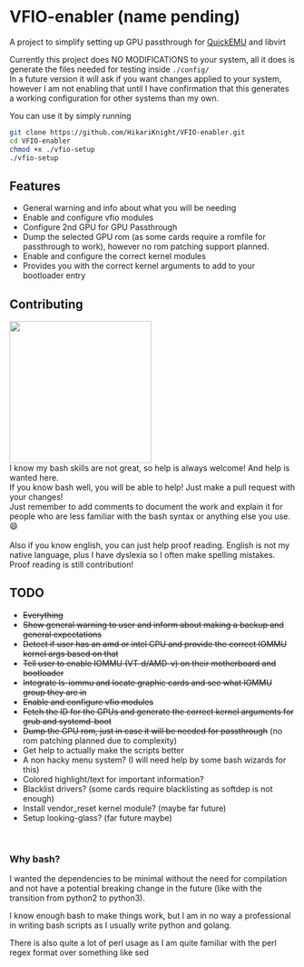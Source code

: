 # VFIO-enabler (name pending)
A project to simplify setting up GPU passthrough for [QuickEMU](https://github.com/quickemu-project/quickemu) and libvirt

Currently this project does NO MODIFICATIONS to your system, all it does is generate the files needed for testing inside `./config/`<br>
In a future version it will ask if you want changes applied to your system, however I am not enabling that until I have confirmation that this generates a working configuration for other systems than my own.

You can use it by simply running
```bash
git clone https://github.com/HikariKnight/VFIO-enabler.git
cd VFIO-enabler
chmod +x ./vfio-setup
./vfio-setup
```

## Features
* General warning and info about what you will be needing
* Enable and configure vfio modules
* Configure 2nd GPU for GPU Passthrough
* Dump the selected GPU rom (as some cards require a romfile for passthrough to work), however no rom patching support planned.
* Enable and configure the correct kernel modules
* Provides you with the correct kernel arguments to add to your bootloader entry

## Contributing
<img src="https://user-images.githubusercontent.com/2557889/156038229-4e70352f-9182-4474-8e32-d14d3ad67566.png" width="250px"><br>
I know my bash skills are not great, so help is always welcome! And help is wanted here.<br>
If you know bash well, you will be able to help! Just make a pull request with your changes!<br>
Just remember to add comments to document the work and explain it for people who are less familiar with the bash syntax or anything else you use. 😄<br>
<br>
Also if you know english, you can just help proof reading. English is not my native language, plus I have dyslexia so I often make spelling mistakes.<br>
Proof reading is still contribution!


## TODO
* ~~Everything~~
* ~~Show general warning to user and inform about making a backup and general expectations~~
* ~~Detect if user has an amd or intel CPU and provide the correct IOMMU kernel args based on that~~
* ~~Tell user to enable IOMMU (VT-d/AMD-v) on their motherboard and bootloader~~
* ~~Integrate ls-iommu and locate graphic cards and see what IOMMU group they are in~~
* ~~Enable and configure vfio modules~~
* ~~Fetch the ID for the GPUs and generate the correct kernel arguments for grub and systemd-boot~~
* ~~Dump the GPU rom, just in case it will be needed for passthrough~~ (no rom patching planned due to complexity)
* Get help to actually make the scripts better
* A non hacky menu system? (I will need help by some bash wizards for this)
* Colored highlight/text for important information?
* Blacklist drivers? (some cards require blacklisting as softdep is not enough)
* Install vendor_reset kernel module? (maybe far future)
* Setup looking-glass? (far future maybe)

<br>

### Why bash?
I wanted the dependencies to be minimal without the need for compilation and not have a potential breaking change in the future (like with the transition from python2 to python3).

I know enough bash to make things work, but I am in no way a professional in writing bash scripts as I usually write python and golang.

There is also quite a lot of perl usage as I am quite familiar with the perl regex format over something like sed
